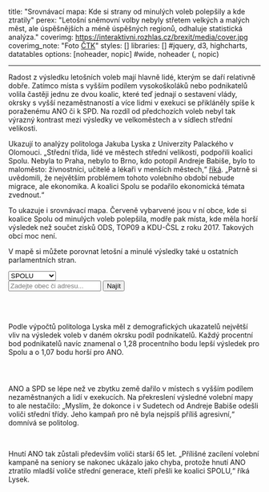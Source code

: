 title: "Srovnávací mapa: Kde si strany od minulých voleb polepšily a kde ztratily"
perex: "Letošní sněmovní volby nebyly střetem velkých a malých měst, ale úspěšnějších a méně úspěšných regionů, odhaluje statistická analýza."
coverimg: https://interaktivni.rozhlas.cz/brexit/media/cover.jpg
coverimg_note: "Foto <a href='https://ctk.cz'>ČTK</a>"
styles: []
libraries: [] #jquery, d3, highcharts, datatables
options: [noheader, nopic] #wide, noheader (, nopic)

---

Radost z výsledku letošních voleb mají hlavně lidé, kterým se daří relativně dobře. Zatímco místa s vyšším podílem vysokoškoláků nebo podnikatelů volila častěji jednu ze dvou koalic, které teď jednají o sestavení vlády, okrsky s vyšší nezaměstnaností a více lidmi v exekuci se přikláněly spíše k poraženému ANO či k SPD. Na rozdíl od předchozích voleb nebyl tak výrazný kontrast mezi výsledky ve velkoměstech a v sídlech střední velikosti.

Ukazují to analýzy politologa Jakuba Lyska z Univerzity Palackého v Olomouci. „Střední třída, lidé ve městech střední velikosti, podpořili koalici Spolu. Nebyla to Praha, nebylo to Brno, kdo potopil Andreje Babiše, bylo to maloměsto: živnostníci, učitelé a lékaři v menších městech,“ [říká](https://www.irozhlas.cz/volby/snemovni-volby-2021-vysledky-voleb-volebni-ucast-mapa-datova-zurnalistika_2110111437_nkr). „Patrně si uvědomili, že největším problémem tohoto volebního období nebude migrace, ale ekonomika. A koalici Spolu se podařilo ekonomická témata zvednout.“

To ukazuje i srovnávací mapa. Červeně vybarvené jsou v ní obce, kde si koalice Spolu od minulých voleb polepšila, modře pak místa, kde měla horší výsledek než součet zisků ODS, TOP09 a KDU-ČSL z roku 2017. Takových obcí moc není.

V mapě si můžete porovnat letošní a minulé výsledky také u ostatních parlamentních stran.

<link rel="stylesheet" href="https://cdnjs.cloudflare.com/ajax/libs/leaflet/1.7.1/leaflet.css">
<link rel="stylesheet" href="https://data.irozhlas.cz/psp21-srovnani/styl.css">

<select name="topic" id="topic">
    <option value="spolu">SPOLU</option>
    <option value="ano">ANO</option>
    <option value="pirstan">Piráti+STAN</option>
    <option value="spd">SPD</option>
    <option value="cssd">ČSSD</option>
    <option value="ksc">KSČM</option>
    <option value="ucast">Účast</option>
</select>

<form action="?" id='geocoder'>
    <div class="inputs">
        <input type="text" id="inp-geocode" placeholder="Zadejte obec či adresu...">
        <input type="submit" id="inp-btn" value="Najít">
    </div>
</form>
<br>
<wide><div id='obce_rozdily_mapa'></div></wide>
</br>
<script src="https://cdnjs.cloudflare.com/ajax/libs/leaflet/1.7.1/leaflet.js"></script>
<script src="https://cdnjs.cloudflare.com/ajax/libs/topojson/3.0.2/topojson.min.js"></script>
<script src="https://data.irozhlas.cz/psp21-srovnani/js/script.js"></script>

Podle výpočtů politologa Lyska měl z demografických ukazatelů největší vliv na výsledek voleb v daném okrsku podíl podnikatelů. Každý procentní bod podnikatelů navíc znamenal o 1,28 procentního bodu lepší výsledek pro Spolu a o 1,07 bodu horší pro ANO.

<wide><div style="display:flex;flex-wrap:wrap"><div class="graf" id="ano"></div><div class="graf" id="spolu"></div><div class="graf" id="stan"></div><div class="graf" id="spd"></div></wide>

<br>

ANO a SPD se lépe než ve zbytku země dařilo v místech s vyšším podílem nezaměstnaných a lidí v exekucích. Na překreslení výsledné volební mapy to ale nestačilo: „Myslím, že dokonce i v Sudetech od Andreje Babiše odešli voliči střední třídy. Jeho kampaň pro ně byla nejspíš příliš agresivní,“ domnívá se politolog.

<br>

Hnutí ANO tak zůstali především voliči starší 65 let. „Přílišné zacílení volební kampaně na seniory se nakonec ukázalo jako chyba, protože hnutí ANO ztratilo mladší voliče střední generace, kteří přešli ke koalici SPOLU,“ říká Lysek.
